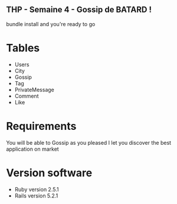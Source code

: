 ## THP - Semaine 4 - Gossip de BATARD !

bundle install and you're ready to go

# Tables

   - Users
   - City
   - Gossip
   - Tag
   - PrivateMessage
   - Comment
   - Like

# Requirements

You will be able to Gossip as you pleased I let you discover the best application on market 

# Version software

   - Ruby version 2.5.1
   - Rails version 5.2.1

